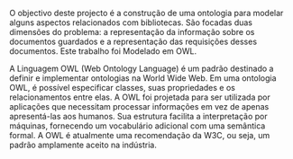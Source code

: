 O objectivo deste projecto é a construção de uma ontologia para modelar alguns aspectos relacionados com bibliotecas.
São focadas duas dimensões do problema: a representação da informação sobre os documentos guardados e a representação das requisições desses documentos.
Este trabalho foi Modelado em OWL.

A Linguagem OWL (Web Ontology Language) é um padrão destinado a definir e implementar ontologias na World Wide Web. Em uma ontologia OWL, é possível especificar classes, suas propriedades e os relacionamentos entre elas. 
A OWL foi projetada para ser utilizada por aplicações que necessitam processar informações em vez de apenas apresentá-las aos humanos. 
Sua estrutura facilita a interpretação por máquinas, fornecendo um vocabulário adicional com uma semântica formal. 
A OWL é atualmente uma recomendação da W3C, ou seja, um padrão amplamente aceito na indústria.
